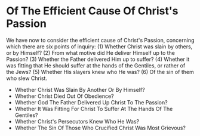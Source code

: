# Of The Efficient Cause Of Christ's Passion

We have now to consider the efficient cause of Christ's Passion, concerning which there are six points of inquiry:
(1) Whether Christ was slain by others, or by Himself?
(2) From what motive did He deliver Himself up to the Passion?
(3) Whether the Father delivered Him up to suffer?
(4) Whether it was fitting that He should suffer at the hands of the Gentiles, or rather of the Jews?
(5) Whether His slayers knew who He was?
(6) Of the sin of them who slew Christ.

* Whether Christ Was Slain By Another Or By Himself?
* Whether Christ Died Out Of Obedience?
* Whether God The Father Delivered Up Christ To The Passion?
* Whether It Was Fitting For Christ To Suffer At The Hands Of The Gentiles?
* Whether Christ's Persecutors Knew Who He Was?
* Whether The Sin Of Those Who Crucified Christ Was Most Grievous?
